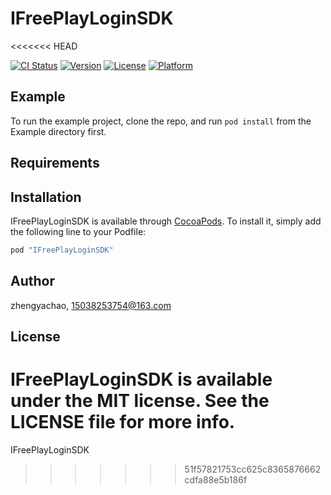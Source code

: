 # IFreePlayLoginSDK
<<<<<<< HEAD

[![CI Status](http://img.shields.io/travis/zhengyachao/IFreePlayLoginSDK.svg?style=flat)](https://travis-ci.org/zhengyachao/IFreePlayLoginSDK)
[![Version](https://img.shields.io/cocoapods/v/IFreePlayLoginSDK.svg?style=flat)](http://cocoapods.org/pods/IFreePlayLoginSDK)
[![License](https://img.shields.io/cocoapods/l/IFreePlayLoginSDK.svg?style=flat)](http://cocoapods.org/pods/IFreePlayLoginSDK)
[![Platform](https://img.shields.io/cocoapods/p/IFreePlayLoginSDK.svg?style=flat)](http://cocoapods.org/pods/IFreePlayLoginSDK)

## Example

To run the example project, clone the repo, and run `pod install` from the Example directory first.

## Requirements

## Installation

IFreePlayLoginSDK is available through [CocoaPods](http://cocoapods.org). To install
it, simply add the following line to your Podfile:

```ruby
pod "IFreePlayLoginSDK"
```

## Author

zhengyachao, 15038253754@163.com

## License

IFreePlayLoginSDK is available under the MIT license. See the LICENSE file for more info.
=======
IFreePlayLoginSDK
>>>>>>> 51f57821753cc625c8365876662cdfa88e5b186f
